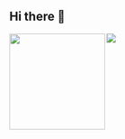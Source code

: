 ## Hi there 👋

<div>
  <img height="170" align="left" src="https://github-readme-stats.vercel.app/api?username=35Tim&count_private=true&include_all_commits=true&theme=buefy&hide_border=true" />
  <img src="https://github-readme-stats.vercel.app/api/top-langs/?username=35Tim&layout=compact&theme=buefy&hide_border=true" />
</div>
